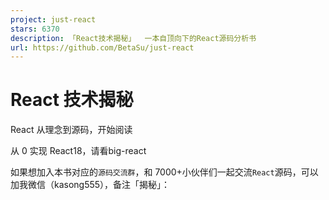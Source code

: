 ```yaml
---
project: just-react
stars: 6370
description: 「React技术揭秘」  一本自顶向下的React源码分析书
url: https://github.com/BetaSu/just-react
---
```


React 技术揭秘
==========

React 从理念到源码，开始阅读

从 0 实现 React18，请看big-react

如果想加入本书对应的`源码交流群`，和 7000+小伙伴们一起交流`React`源码，可以加我微信（kasong555），备注「揭秘」：
